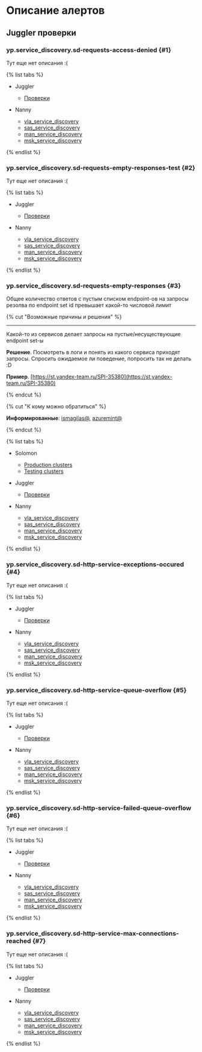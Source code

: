 # Описание алертов
## Juggler проверки

### **yp.service_discovery.sd-requests-access-denied** {#1}

Тут еще нет описания :(

{% list tabs %}


- Juggler

  * [Проверки](https://juggler.yandex-team.ru/aggregate_checks/?project=yp.service_discovery&query=service%3Dyp.service_discovery.sd-requests-access-denied)

- Nanny

  * [vla_service_discovery](http://nanny.yandex-team.ru/ui/#/services/catalog/vla_yp_service_discovery)
  * [sas_service_discovery](http://nanny.yandex-team.ru/ui/#/services/catalog/sas_yp_service_discovery)
  * [man_service_discovery](http://nanny.yandex-team.ru/ui/#/services/catalog/man_yp_service_discovery)
  * [msk_service_discovery](http://nanny.yandex-team.ru/ui/#/services/catalog/msk_yp_service_discovery)

{% endlist %}


### **yp.service_discovery.sd-requests-empty-responses-test** {#2}

Тут еще нет описания :(

{% list tabs %}


- Juggler

  * [Проверки](https://juggler.yandex-team.ru/aggregate_checks/?project=yp.service_discovery&query=service%3Dyp.service_discovery.sd-requests-empty-responses-test)

- Nanny

  * [vla_service_discovery](http://nanny.yandex-team.ru/ui/#/services/catalog/vla_yp_service_discovery)
  * [sas_service_discovery](http://nanny.yandex-team.ru/ui/#/services/catalog/sas_yp_service_discovery)
  * [man_service_discovery](http://nanny.yandex-team.ru/ui/#/services/catalog/man_yp_service_discovery)
  * [msk_service_discovery](http://nanny.yandex-team.ru/ui/#/services/catalog/msk_yp_service_discovery)

{% endlist %}


### **yp.service_discovery.sd-requests-empty-responses** {#3}

Общее количество ответов с пустым списком endpoint-ов на запросы резолва по endpoint set id превышает какой-то числовой лимит

{% cut "Возможные причины и решения" %}

  ---
  
  Какой-то из сервисов делает запросы на пустые/несуществующие endpoint set-ы
  
  **Решение**. Посмотреть в логи и понять из какого сервиса приходят запросы. Спросить ожидаемое ли поведение, попросить так не делать :D
  
  **Пример**. [https://st.yandex-team.ru/SPI-35380](https://st.yandex-team.ru/SPI-35380)


{% endcut %}


{% cut "К кому можно обратиться" %}

**Информированные**: [ismagilas@](https://staff.yandex-team.ru/ismagilas), [azuremint@](https://staff.yandex-team.ru/azuremint)

{% endcut %}


{% list tabs %}


- Solomon

  * [Production clusters](https://solomon.yandex-team.ru/admin/projects/service_discovery/alerts/sd-requests-empty-responses)
  * [Testing clusters](https://solomon.yandex-team.ru/admin/projects/service_discovery/alerts/sd-requests-empty-responses-test)

- Juggler

  * [Проверки](https://juggler.yandex-team.ru/aggregate_checks/?project=yp.service_discovery&query=service%3Dyp.service_discovery.sd-requests-empty-responses)

- Nanny

  * [vla_service_discovery](http://nanny.yandex-team.ru/ui/#/services/catalog/vla_yp_service_discovery)
  * [sas_service_discovery](http://nanny.yandex-team.ru/ui/#/services/catalog/sas_yp_service_discovery)
  * [man_service_discovery](http://nanny.yandex-team.ru/ui/#/services/catalog/man_yp_service_discovery)
  * [msk_service_discovery](http://nanny.yandex-team.ru/ui/#/services/catalog/msk_yp_service_discovery)

{% endlist %}


### **yp.service_discovery.sd-http-service-exceptions-occured** {#4}

Тут еще нет описания :(

{% list tabs %}


- Juggler

  * [Проверки](https://juggler.yandex-team.ru/aggregate_checks/?project=yp.service_discovery&query=service%3Dyp.service_discovery.sd-http-service-exceptions-occured)

- Nanny

  * [vla_service_discovery](http://nanny.yandex-team.ru/ui/#/services/catalog/vla_yp_service_discovery)
  * [sas_service_discovery](http://nanny.yandex-team.ru/ui/#/services/catalog/sas_yp_service_discovery)
  * [man_service_discovery](http://nanny.yandex-team.ru/ui/#/services/catalog/man_yp_service_discovery)
  * [msk_service_discovery](http://nanny.yandex-team.ru/ui/#/services/catalog/msk_yp_service_discovery)

{% endlist %}


### **yp.service_discovery.sd-http-service-queue-overflow** {#5}

Тут еще нет описания :(

{% list tabs %}


- Juggler

  * [Проверки](https://juggler.yandex-team.ru/aggregate_checks/?project=yp.service_discovery&query=service%3Dyp.service_discovery.sd-http-service-queue-overflow)

- Nanny

  * [vla_service_discovery](http://nanny.yandex-team.ru/ui/#/services/catalog/vla_yp_service_discovery)
  * [sas_service_discovery](http://nanny.yandex-team.ru/ui/#/services/catalog/sas_yp_service_discovery)
  * [man_service_discovery](http://nanny.yandex-team.ru/ui/#/services/catalog/man_yp_service_discovery)
  * [msk_service_discovery](http://nanny.yandex-team.ru/ui/#/services/catalog/msk_yp_service_discovery)

{% endlist %}


### **yp.service_discovery.sd-http-service-failed-queue-overflow** {#6}

Тут еще нет описания :(

{% list tabs %}


- Juggler

  * [Проверки](https://juggler.yandex-team.ru/aggregate_checks/?project=yp.service_discovery&query=service%3Dyp.service_discovery.sd-http-service-failed-queue-overflow)

- Nanny

  * [vla_service_discovery](http://nanny.yandex-team.ru/ui/#/services/catalog/vla_yp_service_discovery)
  * [sas_service_discovery](http://nanny.yandex-team.ru/ui/#/services/catalog/sas_yp_service_discovery)
  * [man_service_discovery](http://nanny.yandex-team.ru/ui/#/services/catalog/man_yp_service_discovery)
  * [msk_service_discovery](http://nanny.yandex-team.ru/ui/#/services/catalog/msk_yp_service_discovery)

{% endlist %}


### **yp.service_discovery.sd-http-service-max-connections-reached** {#7}

Тут еще нет описания :(

{% list tabs %}


- Juggler

  * [Проверки](https://juggler.yandex-team.ru/aggregate_checks/?project=yp.service_discovery&query=service%3Dyp.service_discovery.sd-http-service-max-connections-reached)

- Nanny

  * [vla_service_discovery](http://nanny.yandex-team.ru/ui/#/services/catalog/vla_yp_service_discovery)
  * [sas_service_discovery](http://nanny.yandex-team.ru/ui/#/services/catalog/sas_yp_service_discovery)
  * [man_service_discovery](http://nanny.yandex-team.ru/ui/#/services/catalog/man_yp_service_discovery)
  * [msk_service_discovery](http://nanny.yandex-team.ru/ui/#/services/catalog/msk_yp_service_discovery)

{% endlist %}

